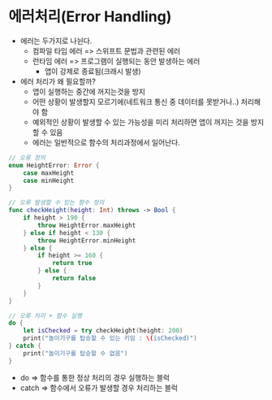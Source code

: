# 에러처리(Error Handling)
- 에러는 두가지로 나뉜다.
    - 컴파일 타임 에러 => 스위프트 문법과 관련된 에러
    - 런타임 에러 => 프로그램이 실행되는 동안 발생하는 에러
        - 앱이 강제로 종료됨(크래시 발생)
- 에러 처리가 왜 필요할까?
    - 앱이 실행하는 중간에 꺼지는것을 방지
    - 어떤 상황이 발생할지 모르기에(네트워크 통신 중 데이터를 못받거나..) 처리해야 함
    - 예외적인 상황이 발생할 수 있는 가능성을 미리 처리하면 앱이 꺼지는 것을 방지할 수 있음
    - 에러는 일반적으로 함수의 처리과정에서 일어난다.
```swift
// 오류 정의
enum HeightError: Error {
    case maxHeight
    case minHeight
}

// 오류 발생할 수 있는 함수 정의
func checkHeight(height: Int) throws -> Bool {
    if height > 190 {
        throw HeightError.maxHeight
    } else if height < 130 {
        throw HeightError.minHeight
    } else {
        if height >= 160 {
            return true
        } else {
            return false
        }
    }
}

// 오류 처리 + 함수 실행
do {
    let isChecked = try checkHeight(height: 200)
    print("놀이기구를 탑승할 수 있는 키임 : \(isChecked)")
} catch {
    print("놀이기구를 탑승할 수 없음")
}
```
- do => 함수를 통한 정상 처리의 경우 실행하는 블럭
- catch => 함수에서 오류가 발생할 경우 처리하는 블럭
